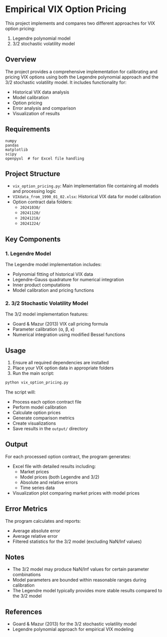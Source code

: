 # Empirical VIX Option Pricing

This project implements and compares two different approaches for VIX option pricing:
1. Legendre polynomial model
2. 3/2 stochastic volatility model

## Overview

The project provides a comprehensive implementation for calibrating and pricing VIX options using both the Legendre polynomial approach and the 3/2 stochastic volatility model. It includes functionality for:

- Historical VIX data analysis
- Model calibration
- Option pricing
- Error analysis and comparison
- Visualization of results

## Requirements

```
numpy
pandas
matplotlib
scipy
openpyxl  # for Excel file handling
```

## Project Structure

- `vix_option_pricing.py`: Main implementation file containing all models and processing logic
- `VIXdata_from_1990_01_02.xlsx`: Historical VIX data for model calibration
- Option contract data folders:
  - `20241030/`
  - `20241120/`
  - `20241218/`
  - `20241224/`

## Key Components

### 1. Legendre Model

The Legendre model implementation includes:
- Polynomial fitting of historical VIX data
- Legendre-Gauss quadrature for numerical integration
- Inner product computations
- Model calibration and pricing functions

### 2. 3/2 Stochastic Volatility Model

The 3/2 model implementation features:
- Goard & Mazur (2013) VIX call pricing formula
- Parameter calibration (α, β, κ)
- Numerical integration using modified Bessel functions

## Usage

1. Ensure all required dependencies are installed
2. Place your VIX option data in appropriate folders
3. Run the main script:

```bash
python vix_option_pricing.py
```

The script will:
- Process each option contract file
- Perform model calibration
- Calculate option prices
- Generate comparison metrics
- Create visualizations
- Save results in the `output/` directory

## Output

For each processed option contract, the program generates:
- Excel file with detailed results including:
  - Market prices
  - Model prices (both Legendre and 3/2)
  - Absolute and relative errors
  - Time series data
- Visualization plot comparing market prices with model prices

## Error Metrics

The program calculates and reports:
- Average absolute error
- Average relative error
- Filtered statistics for the 3/2 model (excluding NaN/Inf values)

## Notes

- The 3/2 model may produce NaN/Inf values for certain parameter combinations
- Model parameters are bounded within reasonable ranges during calibration
- The Legendre model typically provides more stable results compared to the 3/2 model

## References

- Goard & Mazur (2013) for the 3/2 stochastic volatility model
- Legendre polynomial approach for empirical VIX modeling 
